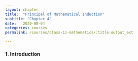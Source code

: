 ```yaml
---
layout: chapter
title:  "Principal of Mathematical Induction"
subtitle: "Chapter 4"
date:   2020-08-04
categories: courses 
permalink: /courses/class-11-mathematics/:title:output_ext

---
```

### 1. Introduction
